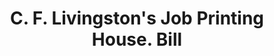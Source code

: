 ---
doi: 10.7916/D8J404M3
date_other: '1870'
date_other_textual: 1870-1879
form: printed ephemera
genre:
- Invoices
name:
- C. F. Livingston's Job Printing House
object_in_context_url: https://biggert.cul.columbia.edu/items/view/ave_biggert_00777
subject_hierarchical_geographic:
- Manchester, New Hampshire, United States
subject_name:
- C. F. Livingston's Job Printing House
title: C. F. Livingston's Job Printing House. Bill
sort_title: C. F. Livingston's Job Printing House. Bill
call_number: ave_biggert_00777
coordinates:
- 42.990833333333335,-71.46361111111112
pid: ave_biggert_00777
identifiers: ave_biggert_00777
thumbnail: https://derivativo-1.library.columbia.edu/iiif/2/ldpd:345353/full/!256,256/0/native.jpg
permalink: "/items/ave_biggert_00777/"
layout: iiif-image-page
---
